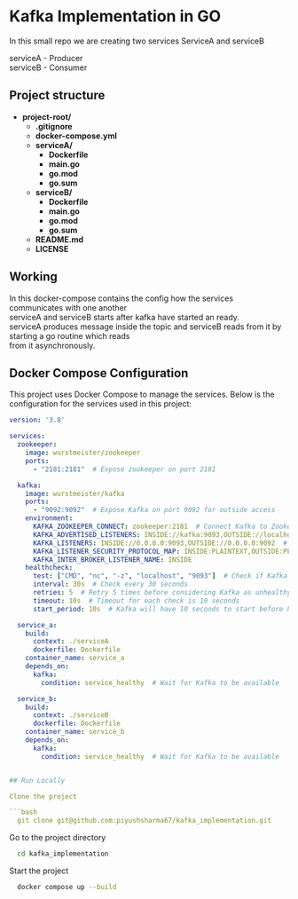 # Kafka Implementation in GO

In this small repo we are creating two services ServiceA and serviceB

serviceA - Producer\
serviceB - Consumer



## Project structure

- **project-root/**
  - **.gitignore**
  - **docker-compose.yml**
  - **serviceA/**  
    - **Dockerfile**
    - **main.go**
    - **go.mod**
    - **go.sum**
  - **serviceB/** 
    - **Dockerfile**
    - **main.go**
    - **go.mod**
    - **go.sum**
  - **README.md**
  - **LICENSE**
## Working

In this docker-compose contains the config how the services communicates with one another\
serviceA and serviceB starts after kafka have started an ready.\
serviceA produces message inside the topic and serviceB reads from it by starting a go routine which reads\
from it asynchronously.

## Docker Compose Configuration

This project uses Docker Compose to manage the services. Below is the configuration for the services used in this project:

```yaml
version: '3.8'

services:
  zookeeper:
    image: wurstmeister/zookeeper
    ports:
      - "2181:2181"  # Expose zookeeper on port 2181

  kafka:
    image: wurstmeister/kafka
    ports:
      - "9092:9092"  # Expose Kafka on port 9092 for outside access
    environment:
      KAFKA_ZOOKEEPER_CONNECT: zookeeper:2181  # Connect Kafka to Zookeeper
      KAFKA_ADVERTISED_LISTENERS: INSIDE://kafka:9093,OUTSIDE://localhost:9092  # Advertise internal and external listeners with different ports
      KAFKA_LISTENERS: INSIDE://0.0.0.0:9093,OUTSIDE://0.0.0.0:9092  # Kafka will listen on different ports for inside and outside access
      KAFKA_LISTENER_SECURITY_PROTOCOL_MAP: INSIDE:PLAINTEXT,OUTSIDE:PLAINTEXT
      KAFKA_INTER_BROKER_LISTENER_NAME: INSIDE
    healthcheck:
      test: ["CMD", "nc", "-z", "localhost", "9093"]  # Check if Kafka's internal port 9093 is open and accessible
      interval: 30s  # Check every 30 seconds
      retries: 5  # Retry 5 times before considering Kafka as unhealthy
      timeout: 10s  # Timeout for each check is 10 seconds
      start_period: 10s  # Kafka will have 10 seconds to start before health checks begin

  service_a:
    build:
      context: ./serviceA
      dockerfile: Dockerfile
    container_name: service_a
    depends_on:
      kafka:
        condition: service_healthy  # Wait for Kafka to be available

  service_b:
    build:
      context: ./serviceB
      dockerfile: Dockerfile
    container_name: service_b
    depends_on:
      kafka:
        condition: service_healthy  # Wait for Kafka to be available


## Run Locally

Clone the project

```bash
  git clone git@github.com:piyushsharma67/kafka_implementation.git
```

Go to the project directory

```bash
  cd kafka_implementation
```

Start the project

```bash
  docker compose up --build
```

